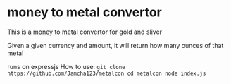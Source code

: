 # money to metal convertor
This is a money to metal convertor for gold and sliver

Given a given currency and amount, it will return how many ounces of that metal

runs on expressjs
How to use:
    ```
        git clone https://github.com/Jamcha123/metalcon
        cd metalcon
        node index.js
    ```
